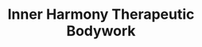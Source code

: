 ---
title: "Inner Harmony Therapeutic Bodywork"
url: /cogan-station/inner-harmony-therapeutic-bodywork/
shop: Massage
---